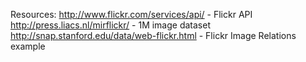 Resources:
  http://www.flickr.com/services/api/ - Flickr API 
  http://press.liacs.nl/mirflickr/ - 1M image dataset
  http://snap.stanford.edu/data/web-flickr.html - Flickr Image Relations example
